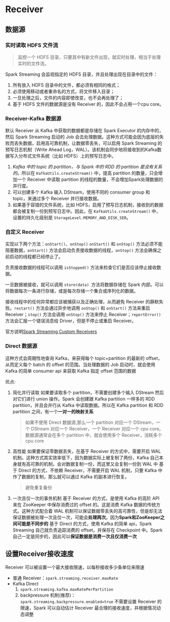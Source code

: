 # Receiver

## 数据源

### 实时读取 HDFS 文件流

> 监控一个 HDFS 目录，只要其中有新文件出现，就实时处理，相当于处理实时的文件流。

Spark Streaming 会监视指定的 HDFS 目录，并且处理出现在目录中的文件：

1. 所有放入 HDFS 目录中的文件，都必须有相同的格式；
2. 必须使用移动或者重命名的方式，将文件移入目录；
3. 一旦处理之后，文件的内容即使改变，也不会再处理了；
4. 基于 HDFS 文件的数据源是没有 Receiver 的，因此不会占用一个cpu core。

### Receiver-Kafka 数据源

默认 Receiver 从 Kafka 中获取的数据都是存储在 Spark Executor 的内存中的，然后 Spark Streaming 启动的 Job 会去处理数据。这种方式可能会因为底层的失败而丢失数据，启用高可靠机制，让数据零丢失，可以启用 Spark Streaming 的预写日志机制（Write Ahead Log，WAL）。该机制会同步地将接收到的Kafka数据写入分布式文件系统（比如 HDFS）上的预写日志中。

1. *Kafka 中的 topic 的 partition，与 Spark 中的 RDD 的 partition 是没有关系的*。所以在 `KafkaUtils.createStream()` 中，提高 partition 的数量，只会增加一个 Receiver 中读取 partition 的线程的数量，不会增加Spark处理数据的并行度。
2. 可以创建多个 Kafka 输入 DStream，使用不同的 consumer group 和 topic，来通过多个 Receiver 并行接收数据。
3. 如果基于容错的文件系统，比如 HDFS，启用了预写日志机制，接收到的数据都会被复制一份到预写日志中。因此，在 `KafkaUtils.createStream()` 中，设置的持久化级别是 `StorageLevel.MEMORY_AND_DISK_SER`。

### 自定义 Receiver

实现以下两个方法：`onStart()`、`onStop()` `onStart()` 和 `onStop()` 方法必须不能阻塞数据，`onStart()` 方法会启动负责接收数据的线程，`onStop()` 方法会确保之前启动的线程都已经停止了。

负责接收数据的线程可以调用 `isStopped()` 方法来检查它们是否应该停止接收数据。

一旦数据被接收，就可以调用 `store(data) `方法将数据存储在 Spark 内部。可以将数据每次一条进行存储，或是每次存储一个集合或序列化的数据。

接收线程中的任何异常都应该被捕获以及正确处理，从而避免 Receiver 的静默失败。`restart()` 方法会通过异步地调用 `onStop()` 和 `onStart()` 方法来重启Receiver；`stop()` 方法会调用 `onStop()` 方法来停止 Receiver；`reportError()` 方法会汇报一个错误消息给 Driver，但是不停止或重启 Receiver。

官方说明[Spark Streaming Custom Receivers](http://spark.apache.org/docs/latest/streaming-custom-receivers.html)

### Direct 数据源

这种方式会周期性地查询 Kafka，来获得每个 topic+partition 的最新的 offset，从而定义每个 batch 的 offset 的范围。当处理数据的 Job 启动时，就会使用Kafka 的简单 consumer api 来获取 Kafka 指定 offset 范围的数据

优点:

1. 简化并行读取
    如果要读取多个 partition，不需要创建多个输入 DStream 然后对它们进行 union 操作。Spark 会创建跟 Kafka partition 一样多的 RDD partition，并且会并行从 Kafka 中读取数据。所以在 Kafka partition 和 RDD partition 之间，有一个**一对一的映射关系**
    > 如果不使用 Direct 数据源,那么一个 partition 对应一个 DStream，一个 DStream 对应一个 Receiver，一个 Receiver 对应一个 cpu core。数据源通常会在多个 partition 中，就会使用多个 Receiver，消耗多个 cpu core
2. 高性能
    如果要保证零数据丢失，在基于 Receiver 的方式中，需要开启 WAL 机制。这种方式其实效率低下，因为数据实际上被复制了两份，Kafka 自己本身就有高可靠的机制，会对数据复制一份，而这里又会复制一份到 WAL 中
    基于 Direct 的方式，不依赖 Receiver，不需要开启 WAL 机制，只要 Kafka 中作了数据的复制，那么就可以通过 Kafka 的副本进行恢复。
   > 避免重复备份
2. 一次且仅一次的事务机制
    基于 Receiver 的方式，是使用 Kafka 的高阶 API 来在 ZooKeeper 中保存消费过的 offset 的。这是消费 Kafka 数据的传统方式。这种方式配合着 WAL 机制可以保证数据零丢失的高可靠性，但是却无法保证数据被处理一次且仅一次，可能会**处理两次**。因为**Spark和ZooKeeper之间可能是不同步的**
    基于 Direct 的方式，使用 Kafka 的简单 api，Spark Streaming 自己就负责追踪消费的 offset，并保存在 Checkpoint 中。Spark 自己一定是同步的，因此可以**保证数据是消费一次且仅消费一次**

## 设置Receiver接收速度

Receiver 可以被设置一个最大接收限速，以每秒接收多少条单位来限速

- 普通 Receiver：`spark.streaming.receiver.maxRate`
- Kafka Direct
  1. `spark.streaming.kafka.maxRatePerPartition`
  2. backpressure 机制(推荐)：`spark.streaming.backpressure.enabled=true`
      不需要设置 Receiver 的限速，Spark 可以自动估计 Receiver 最合理的接收速度，并根据情况动态调整
